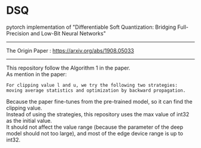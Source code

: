# DSQ
pytorch implementation of "Differentiable Soft Quantization: Bridging Full-Precision and Low-Bit Neural Networks"  

****
The Origin Paper : <https://arxiv.org/abs/1908.05033>  
****

This repository follow the Algorithm 1 in the paper.  
As mention in the paper: 
```
For clipping value l and u, we try the following two strategies:  
moving average statistics and optimization by backward propagation.
```
Because the paper fine-tunes from the pre-trained model, so it can find the clipping value.  
Instead of using the strategies, this repository uses the max value of int32 as the initial value.  
It should not affect the value range (because the parameter of the deep model should not too large), and most of the edge device range is up to int32.  


